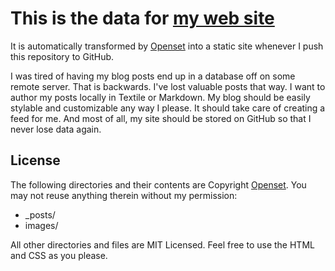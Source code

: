 
# This is the data for <a href="https://openset.github.io/"> my web site </a>

It is automatically transformed by [Openset](http://github.com/openset)
into a static site whenever I push this repository to GitHub.

I was tired of having my blog posts end up in a database off on some remote
server. That is backwards. I've lost valuable posts that way. I want to author
my posts locally in Textile or Markdown. My blog should be easily stylable and
customizable any way I please. It should take care of creating a feed for me.
And most of all, my site should be stored on GitHub so that I never lose data
again.

## License

The following directories and their contents are Copyright [Openset](http://github.com/openset).
You may not reuse anything therein without my permission:

* \_posts/
* images/

All other directories and files are MIT Licensed. Feel free to use the HTML and
CSS as you please. 
